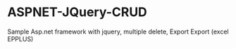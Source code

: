 # ASPNET-JQuery-CRUD
Sample Asp.net framework with jquery, multiple delete, Export Export (excel EPPLUS)
